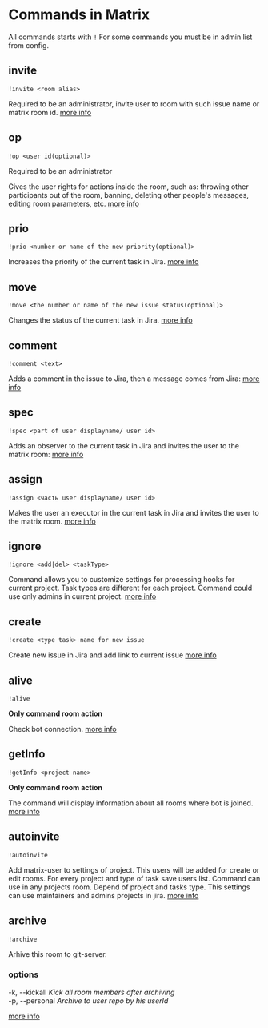 # Commands in Matrix

All commands starts with `!` For some commands you must be in admin list from config.

## invite

`!invite <room alias>`

Required to be an administrator, invite user to room with such issue name or matrix room id.
[more info](./invite.md)

## op

`!op <user id(optional)>`

Required to be an administrator

Gives the user rights for actions inside the room, such as: throwing other participants out of the room, banning, deleting other people's messages, editing room parameters, etc.
[more info](./op.md)

## prio

`!prio <number or name of the new priority(optional)>`

Increases the priority of the current task in Jira.
[more info](./prio.md)

## move

`!move <the number or name of the new issue status(optional)>`

Changes the status of the current task in Jira.
[more info](./move.md)

## comment

`!comment <text>`

Adds a comment in the issue to Jira, then a message comes from Jira:
[more info](./comment.md)

## spec

`!spec <part of user displayname/ user id>`

Adds an observer to the current task in Jira and invites the user to the matrix room:
[more info](./spec.md)

## assign

`!assign <часть user displayname/ user id>`

Makes the user an executor in the current task in Jira and invites the user to the matrix room.
[more info](./assign.md)

## ignore

`!ignore <add|del> <taskType>`

Command allows you to customize settings for processing hooks for current project. Task types are different for each project.
Command could use only admins in current project.
[more info](./ignore.md)

## create

`!create <type task> name for new issue`

Create new issue in Jira and add link to current issue
[more info](./create.md)

## alive

`!alive`

**Only command room action**

Check bot connection.
[more info](./alive.md)

## getInfo

`!getInfo <project name>`

**Only command room action**

The command will display information about all rooms where bot is joined.
[more info](./getinfo.md)

## autoinvite

`!autoinvite`

Add matrix-user to settings of project. This users will be added for create or edit rooms. For every project and type of task save users list.
Command can use in any projects room. Depend of project and tasks type.
This settings can use maintainers and admins projects in jira.
[more info](./autoinvite.md)

## archive

`!archive`

Arhive this room to git-server.

### options


-k, --kickall *Kick all room members after archiving*   
-p, --personal *Archive to user repo by his userId*

[more info](./archive.md)
